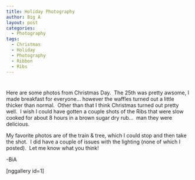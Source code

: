 ```yaml
---
title: Holiday Photography
author: Big A
layout: post
categories:
  - Photography
tags:
  - Christmas
  - Holiday
  - Photography
  - Ribbon
  - Ribs
---
```

# 

Here are some photos from Christmas Day.  The 25th was pretty awsome, I made breakfast for everyone… however the waffles turned out a little thicker than normal.  Other than that I think Christmas turned out pretty well.  I wish I could have gotten a couple shots of the Ribs that were slow cooked for about 8 hours in a brown sugar dry rub…  man they were delicious.

My favorite photos are of the train & tree, which I could stop and then take the shot.  I did have a couple of issues with the lighting (none of which I posted).  Let me know what you think!

-BiA

[nggallery id=1]